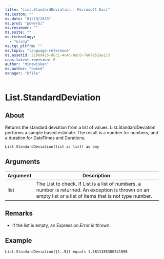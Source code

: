 ```yaml
---
title: "List.StandardDeviation | Microsoft Docs"
ms.custom: ""
ms.date: "01/19/2018"
ms.prod: "powerbi"
ms.reviewer: ""
ms.suite: ""
ms.technology: 
  - "mlang"
ms.tgt_pltfrm: ""
ms.topic: "language-reference"
ms.assetid: 2108d426-d8c1-4c4c-8a50-7e07952aa1c5
caps.latest.revision: 6
author: "Minewiskan"
ms.author: "owend"
manager: "kfile"
---
```

# List.StandardDeviation

  
## About  
Returns the standard deviation from a list of values.  List.StandardDeviation performs a sample based estimate. The result is a number for numbers, and a duration for DateTimes and Durations.  
  
```  
List.StandardDeviation(list as list) as any  
```  
  
## Arguments  
  
|Argument|Description|  
|------------|---------------|  
|list|The List to check. If List is a list of numbers, a number is returned. An exception is thrown on an empty list or a list of items that is not type number.|  
  
## <a name="__toc360789376"></a>Remarks  
  
-   If the list is empty, an Expression.Error is thrown.  
  
## Example  
  
```  
List.StandardDeviation({1..5}) equals 1.5811388300841898  
```  
